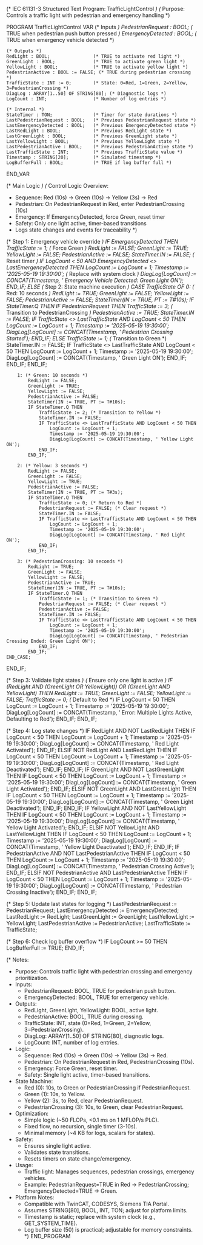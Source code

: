 (* IEC 61131-3 Structured Text Program: TrafficLightControl *)
(* Purpose: Controls a traffic light with pedestrian and emergency handling *)

PROGRAM TrafficLightControl
VAR
    (* Inputs *)
    PedestrianRequest : BOOL;        (* TRUE when pedestrian push button pressed *)
    EmergencyDetected : BOOL;        (* TRUE when emergency vehicle detected *)

    (* Outputs *)
    RedLight : BOOL;                (* TRUE to activate red light *)
    GreenLight : BOOL;              (* TRUE to activate green light *)
    YellowLight : BOOL;             (* TRUE to activate yellow light *)
    PedestrianActive : BOOL := FALSE; (* TRUE during pedestrian crossing *)
    TrafficState : INT := 0;        (* State: 0=Red, 1=Green, 2=Yellow, 3=PedestrianCrossing *)
    DiagLog : ARRAY[1..50] OF STRING[80]; (* Diagnostic logs *)
    LogCount : INT;                 (* Number of log entries *)

    (* Internal *)
    StateTimer : TON;               (* Timer for state durations *)
    LastPedestrianRequest : BOOL;   (* Previous PedestrianRequest state *)
    LastEmergencyDetected : BOOL;   (* Previous EmergencyDetected state *)
    LastRedLight : BOOL;            (* Previous RedLight state *)
    LastGreenLight : BOOL;          (* Previous GreenLight state *)
    LastYellowLight : BOOL;         (* Previous YellowLight state *)
    LastPedestrianActive : BOOL;    (* Previous PedestrianActive state *)
    LastTrafficState : INT;         (* Previous TrafficState value *)
    Timestamp : STRING[20];         (* Simulated timestamp *)
    LogBufferFull : BOOL;           (* TRUE if log buffer full *)
END_VAR

(* Main Logic *)
(* Control Logic Overview:
   - Sequence: Red (10s) → Green (10s) → Yellow (3s) → Red
   - Pedestrian: On PedestrianRequest in Red, enter PedestrianCrossing (10s)
   - Emergency: If EmergencyDetected, force Green, reset timer
   - Safety: Only one light active, timer-based transitions
   - Logs state changes and events for traceability
*)

(* Step 1: Emergency vehicle override *)
IF EmergencyDetected THEN
    TrafficState := 1; (* Force Green *)
    RedLight := FALSE;
    GreenLight := TRUE;
    YellowLight := FALSE;
    PedestrianActive := FALSE;
    StateTimer.IN := FALSE; (* Reset timer *)
    IF LogCount < 50 AND EmergencyDetected <> LastEmergencyDetected THEN
        LogCount := LogCount + 1;
        Timestamp := '2025-05-19 19:30:00'; (* Replace with system clock *)
        DiagLog[LogCount] := CONCAT(Timestamp, ' Emergency Vehicle Detected: Green Light ON');
    END_IF;
ELSE
    (* Step 2: State machine execution *)
    CASE TrafficState OF
        0: (* Red: 10 seconds *)
            RedLight := TRUE;
            GreenLight := FALSE;
            YellowLight := FALSE;
            PedestrianActive := FALSE;
            StateTimer(IN := TRUE, PT := T#10s);
            IF StateTimer.Q THEN
                IF PedestrianRequest THEN
                    TrafficState := 3; (* Transition to PedestrianCrossing *)
                    PedestrianActive := TRUE;
                    StateTimer.IN := FALSE;
                    IF TrafficState <> LastTrafficState AND LogCount < 50 THEN
                        LogCount := LogCount + 1;
                        Timestamp := '2025-05-19 19:30:00';
                        DiagLog[LogCount] := CONCAT(Timestamp, ' Pedestrian Crossing Started');
                    END_IF;
                ELSE
                    TrafficState := 1; (* Transition to Green *)
                    StateTimer.IN := FALSE;
                    IF TrafficState <> LastTrafficState AND LogCount < 50 THEN
                        LogCount := LogCount + 1;
                        Timestamp := '2025-05-19 19:30:00';
                        DiagLog[LogCount] := CONCAT(Timestamp, ' Green Light ON');
                    END_IF;
                END_IF;
            END_IF;

        1: (* Green: 10 seconds *)
            RedLight := FALSE;
            GreenLight := TRUE;
            YellowLight := FALSE;
            PedestrianActive := FALSE;
            StateTimer(IN := TRUE, PT := T#10s);
            IF StateTimer.Q THEN
                TrafficState := 2; (* Transition to Yellow *)
                StateTimer.IN := FALSE;
                IF TrafficState <> LastTrafficState AND LogCount < 50 THEN
                    LogCount := LogCount + 1;
                    Timestamp := '2025-05-19 19:30:00';
                    DiagLog[LogCount] := CONCAT(Timestamp, ' Yellow Light ON');
                END_IF;
            END_IF;

        2: (* Yellow: 3 seconds *)
            RedLight := FALSE;
            GreenLight := FALSE;
            YellowLight := TRUE;
            PedestrianActive := FALSE;
            StateTimer(IN := TRUE, PT := T#3s);
            IF StateTimer.Q THEN
                TrafficState := 0; (* Return to Red *)
                PedestrianRequest := FALSE; (* Clear request *)
                StateTimer.IN := FALSE;
                IF TrafficState <> LastTrafficState AND LogCount < 50 THEN
                    LogCount := LogCount + 1;
                    Timestamp := '2025-05-19 19:30:00';
                    DiagLog[LogCount] := CONCAT(Timestamp, ' Red Light ON');
                END_IF;
            END_IF;

        3: (* PedestrianCrossing: 10 seconds *)
            RedLight := TRUE;
            GreenLight := FALSE;
            YellowLight := FALSE;
            PedestrianActive := TRUE;
            StateTimer(IN := TRUE, PT := T#10s);
            IF StateTimer.Q THEN
                TrafficState := 1; (* Transition to Green *)
                PedestrianRequest := FALSE; (* Clear request *)
                PedestrianActive := FALSE;
                StateTimer.IN := FALSE;
                IF TrafficState <> LastTrafficState AND LogCount < 50 THEN
                    LogCount := LogCount + 1;
                    Timestamp := '2025-05-19 19:30:00';
                    DiagLog[LogCount] := CONCAT(Timestamp, ' Pedestrian Crossing Ended: Green Light ON');
                END_IF;
            END_IF;
    END_CASE;
END_IF;

(* Step 3: Validate light states *)
(* Ensure only one light is active *)
IF (RedLight AND (GreenLight OR YellowLight)) OR 
   (GreenLight AND YellowLight) THEN
    RedLight := TRUE;
    GreenLight := FALSE;
    YellowLight := FALSE;
    TrafficState := 0; (* Default to Red *)
    IF LogCount < 50 THEN
        LogCount := LogCount + 1;
        Timestamp := '2025-05-19 19:30:00';
        DiagLog[LogCount] := CONCAT(Timestamp, ' Error: Multiple Lights Active, Defaulting to Red');
    END_IF;
END_IF;

(* Step 4: Log state changes *)
IF RedLight AND NOT LastRedLight THEN
    IF LogCount < 50 THEN
        LogCount := LogCount + 1;
        Timestamp := '2025-05-19 19:30:00';
        DiagLog[LogCount] := CONCAT(Timestamp, ' Red Light Activated');
    END_IF;
ELSIF NOT RedLight AND LastRedLight THEN
    IF LogCount < 50 THEN
        LogCount := LogCount + 1;
        Timestamp := '2025-05-19 19:30:00';
        DiagLog[LogCount] := CONCAT(Timestamp, ' Red Light Deactivated');
    END_IF;
END_IF;
IF GreenLight AND NOT LastGreenLight THEN
    IF LogCount < 50 THEN
        LogCount := LogCount + 1;
        Timestamp := '2025-05-19 19:30:00';
        DiagLog[LogCount] := CONCAT(Timestamp, ' Green Light Activated');
    END_IF;
ELSIF NOT GreenLight AND LastGreenLight THEN
    IF LogCount < 50 THEN
        LogCount := LogCount + 1;
        Timestamp := '2025-05-19 19:30:00';
        DiagLog[LogCount] := CONCAT(Timestamp, ' Green Light Deactivated');
    END_IF;
END_IF;
IF YellowLight AND NOT LastYellowLight THEN
    IF LogCount < 50 THEN
        LogCount := LogCount + 1;
        Timestamp := '2025-05-19 19:30:00';
        DiagLog[LogCount] := CONCAT(Timestamp, ' Yellow Light Activated');
    END_IF;
ELSIF NOT YellowLight AND LastYellowLight THEN
    IF LogCount < 50 THEN
        LogCount := LogCount + 1;
        Timestamp := '2025-05-19 19:30:00';
        DiagLog[LogCount] := CONCAT(Timestamp, ' Yellow Light Deactivated');
    END_IF;
END_IF;
IF PedestrianActive AND NOT LastPedestrianActive THEN
    IF LogCount < 50 THEN
        LogCount := LogCount + 1;
        Timestamp := '2025-05-19 19:30:00';
        DiagLog[LogCount] := CONCAT(Timestamp, ' Pedestrian Crossing Active');
    END_IF;
ELSIF NOT PedestrianActive AND LastPedestrianActive THEN
    IF LogCount < 50 THEN
        LogCount := LogCount + 1;
        Timestamp := '2025-05-19 19:30:00';
        DiagLog[LogCount] := CONCAT(Timestamp, ' Pedestrian Crossing Inactive');
    END_IF;
END_IF;

(* Step 5: Update last states for logging *)
LastPedestrianRequest := PedestrianRequest;
LastEmergencyDetected := EmergencyDetected;
LastRedLight := RedLight;
LastGreenLight := GreenLight;
LastYellowLight := YellowLight;
LastPedestrianActive := PedestrianActive;
LastTrafficState := TrafficState;

(* Step 6: Check log buffer overflow *)
IF LogCount >= 50 THEN
    LogBufferFull := TRUE;
END_IF;

(* Notes:
   - Purpose: Controls traffic light with pedestrian crossing and emergency prioritization.
   - Inputs:
     - PedestrianRequest: BOOL, TRUE for pedestrian push button.
     - EmergencyDetected: BOOL, TRUE for emergency vehicle.
   - Outputs:
     - RedLight, GreenLight, YellowLight: BOOL, active light.
     - PedestrianActive: BOOL, TRUE during crossing.
     - TrafficState: INT, state (0=Red, 1=Green, 2=Yellow, 3=PedestrianCrossing).
     - DiagLog: ARRAY[1..50] OF STRING[80], diagnostic logs.
     - LogCount: INT, number of log entries.
   - Logic:
     - Sequence: Red (10s) → Green (10s) → Yellow (3s) → Red.
     - Pedestrian: On PedestrianRequest in Red, PedestrianCrossing (10s).
     - Emergency: Force Green, reset timer.
     - Safety: Single light active, timer-based transitions.
   - State Machine:
     - Red (0): 10s, to Green or PedestrianCrossing if PedestrianRequest.
     - Green (1): 10s, to Yellow.
     - Yellow (2): 3s, to Red, clear PedestrianRequest.
     - PedestrianCrossing (3): 10s, to Green, clear PedestrianRequest.
   - Optimization:
     - Simple logic (~50 FLOPs, <0.1 ms on 1 MFLOP/s PLC).
     - Fixed flow, no recursion, single timer (3-10s).
     - Minimal memory (~4 KB for logs, scalars for states).
   - Safety:
     - Ensures single light active.
     - Validates state transitions.
     - Resets timers on state change/emergency.
   - Usage:
     - Traffic light: Manages sequences, pedestrian crossings, emergency vehicles.
     - Example: PedestrianRequest=TRUE in Red → PedestrianCrossing; EmergencyDetected=TRUE → Green.
   - Platform Notes:
     - Compatible with TwinCAT, CODESYS, Siemens TIA Portal.
     - Assumes STRING[80], BOOL, INT, TON; adjust for platform limits.
     - Timestamp is static; replace with system clock (e.g., GET_SYSTEM_TIME).
     - Log buffer size (50) is practical; adjustable for memory constraints.
*)
END_PROGRAM

